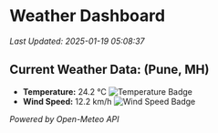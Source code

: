 
# Weather Dashboard

_Last Updated: 2025-01-19 05:08:37_

## Current Weather Data: (Pune, MH)
- **Temperature:** 24.2 °C ![Temperature Badge](https://img.shields.io/badge/Temperature-Medium%20Temp-green)
- **Wind Speed:** 12.2 km/h ![Wind Speed Badge](https://img.shields.io/badge/Wind%20Speed-Low%20Wind-blue)

*Powered by Open-Meteo API*
